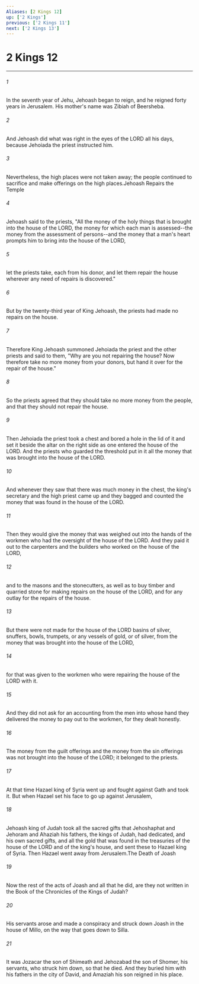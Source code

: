 ```yaml
---
Aliases: [2 Kings 12]
up: ['2 Kings']
previous: ['2 Kings 11']
next: ['2 Kings 13']
---
```

# 2 Kings 12
***



###### 1 
In the seventh year of Jehu, Jehoash began to reign, and he reigned forty years in Jerusalem. His mother's name was Zibiah of Beersheba. 

###### 2 
And Jehoash did what was right in the eyes of the LORD all his days, because Jehoiada the priest instructed him. 

###### 3 
Nevertheless, the high places were not taken away; the people continued to sacrifice and make offerings on the high places.Jehoash Repairs the Temple 

###### 4 
Jehoash said to the priests, "All the money of the holy things that is brought into the house of the LORD, the money for which each man is assessed--the money from the assessment of persons--and the money that a man's heart prompts him to bring into the house of the LORD, 

###### 5 
let the priests take, each from his donor, and let them repair the house wherever any need of repairs is discovered." 

###### 6 
But by the twenty-third year of King Jehoash, the priests had made no repairs on the house. 

###### 7 
Therefore King Jehoash summoned Jehoiada the priest and the other priests and said to them, "Why are you not repairing the house? Now therefore take no more money from your donors, but hand it over for the repair of the house." 

###### 8 
So the priests agreed that they should take no more money from the people, and that they should not repair the house. 

###### 9 
Then Jehoiada the priest took a chest and bored a hole in the lid of it and set it beside the altar on the right side as one entered the house of the LORD. And the priests who guarded the threshold put in it all the money that was brought into the house of the LORD. 

###### 10 
And whenever they saw that there was much money in the chest, the king's secretary and the high priest came up and they bagged and counted the money that was found in the house of the LORD. 

###### 11 
Then they would give the money that was weighed out into the hands of the workmen who had the oversight of the house of the LORD. And they paid it out to the carpenters and the builders who worked on the house of the LORD, 

###### 12 
and to the masons and the stonecutters, as well as to buy timber and quarried stone for making repairs on the house of the LORD, and for any outlay for the repairs of the house. 

###### 13 
But there were not made for the house of the LORD basins of silver, snuffers, bowls, trumpets, or any vessels of gold, or of silver, from the money that was brought into the house of the LORD, 

###### 14 
for that was given to the workmen who were repairing the house of the LORD with it. 

###### 15 
And they did not ask for an accounting from the men into whose hand they delivered the money to pay out to the workmen, for they dealt honestly. 

###### 16 
The money from the guilt offerings and the money from the sin offerings was not brought into the house of the LORD; it belonged to the priests. 

###### 17 
At that time Hazael king of Syria went up and fought against Gath and took it. But when Hazael set his face to go up against Jerusalem, 

###### 18 
Jehoash king of Judah took all the sacred gifts that Jehoshaphat and Jehoram and Ahaziah his fathers, the kings of Judah, had dedicated, and his own sacred gifts, and all the gold that was found in the treasuries of the house of the LORD and of the king's house, and sent these to Hazael king of Syria. Then Hazael went away from Jerusalem.The Death of Joash 

###### 19 
Now the rest of the acts of Joash and all that he did, are they not written in the Book of the Chronicles of the Kings of Judah? 

###### 20 
His servants arose and made a conspiracy and struck down Joash in the house of Millo, on the way that goes down to Silla. 

###### 21 
It was Jozacar the son of Shimeath and Jehozabad the son of Shomer, his servants, who struck him down, so that he died. And they buried him with his fathers in the city of David, and Amaziah his son reigned in his place.
